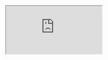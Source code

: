 <iframe src="https://docs.google.com/document/d/e/2PACX-1vQdh0V6DpWB1oi2PbEZCd3GsvkLSG2jpXUn3xv9KyBVa8dXgtubGVlixBsERonmoFRMHqsCbpibOr0h/pub?embedded=true"></iframe>